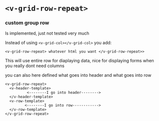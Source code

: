 # ```<v-grid-row-repeat>```

### custom group row

Is implemented, just not tested very much

Instead of using ```<v-grid-col></v-grid-col>``` you add:

```<v-grid-row-repeat> whatever html you want </v-grid-row-repeat>>```

This will use entire row for diaplaying data, nice for displaying forms when you really dont need columns

you can also here defined what goes into header and what goes into row

```
<v-grid-row-repeat>
  <v-header-template>
          <--------I go into header-------->
  </v-header-template>
  <v-row-template>
         <--------I go into row------------>
  </v-row-template>
</v-grid-row-repeat>

```